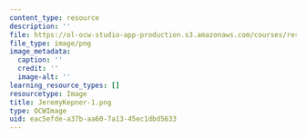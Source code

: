 ```yaml
---
content_type: resource
description: ''
file: https://ol-ocw-studio-app-production.s3.amazonaws.com/courses/res-ll-005-mathematics-of-big-data-and-machine-learning-january-iap-2020/eac5efdea37baa607a1345ec1dbd5633_JeremyKepner-1.png
file_type: image/png
image_metadata:
  caption: ''
  credit: ''
  image-alt: ''
learning_resource_types: []
resourcetype: Image
title: JeremyKepner-1.png
type: OCWImage
uid: eac5efde-a37b-aa60-7a13-45ec1dbd5633
---
```

